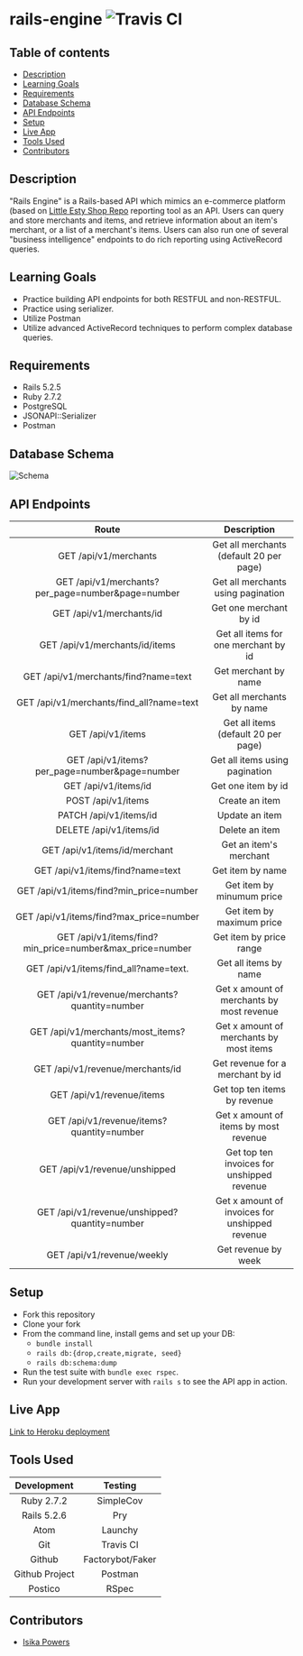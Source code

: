 # rails-engine ![Travis CI](https://app.travis-ci.com/Isikapowers/rails-engine.svg?branch=main)

## Table of contents
* [Description](#description)
* [Learning Goals](#learning-goals)
* [Requirements](#requirements)
* [Database Schema](#database-schema)
* [API Endpoints](#api-endpoints)
* [Setup](#setup)
* [Live App](#live-app)
* [Tools Used](#tools-used)
* [Contributors](#contributors)

## Description

"Rails Engine" is a Rails-based API which mimics an e-commerce platform (based on [Little Esty Shop Repo](https://github.com/Isikapowers/little-esty-shop.git) reporting tool as an API. Users can query and store merchants and items, and retrieve information about an item's merchant, or a list of a merchant's items. Users can also run one of several "business intelligence" endpoints to do rich reporting using ActiveRecord queries.

## Learning Goals
- Practice building API endpoints for both RESTFUL and non-RESTFUL.
- Practice using serializer.
- Utilize Postman
- Utilize advanced ActiveRecord techniques to perform complex database queries.

## Requirements
- Rails 5.2.5
- Ruby 2.7.2
- PostgreSQL
- JSONAPI::Serializer
- Postman

## Database Schema
![Schema](https://user-images.githubusercontent.com/72399033/134418403-99e1a24c-11fb-442c-a682-01e86095ba7d.png)

## API Endpoints

|                         Route                               |                     Description                      |
| :---------------------------------------------------------: | :-------------------------------------------------:  |
| GET /api/v1/merchants	                                      | Get all merchants (default 20 per page)              |
| GET /api/v1/merchants?per_page=number&page=number           | Get all merchants using pagination                   |
| GET /api/v1/merchants/id	                                   | Get one merchant by id                               |   
| GET /api/v1/merchants/id/items                              | Get all items for one merchant by id                 |
| GET /api/v1/merchants/find?name=text                        | Get merchant by name                                 |
| GET /api/v1/merchants/find_all?name=text                    | Get all merchants by name                            |
| GET /api/v1/items                                           | Get all items (default 20 per page)                  |
| GET /api/v1/items?per_page=number&page=number               | Get all items using pagination                       |
| GET /api/v1/items/id                                        | Get one item by id                                   |
| POST /api/v1/items                                          | Create an item                                       |
| PATCH /api/v1/items/id                                      | Update an item                                       |
| DELETE /api/v1/items/id                                     | Delete an item                                       |
| GET /api/v1/items/id/merchant                               | Get an item's merchant                               |
| GET /api/v1/items/find?name=text                            | Get item by name                                     |
| GET /api/v1/items/find?min_price=number                     | Get item by minumum price                            |
| GET /api/v1/items/find?max_price=number                     | Get item by maximum price                            |
| GET /api/v1/items/find?min_price=number&max_price=number    | Get item by price range                              |
| GET /api/v1/items/find_all?name=text.                       | Get all items by name                                |
| GET /api/v1/revenue/merchants?quantity=number               | Get x amount of merchants by most revenue            |
| GET /api/v1/merchants/most_items?quantity=number            | Get x amount of merchants by most items              |
| GET /api/v1/revenue/merchants/id                            | Get revenue for a merchant by id                     |
| GET /api/v1/revenue/items                                   | Get top ten items by revenue                         |
| GET /api/v1/revenue/items?quantity=number                   | Get x amount of items by most revenue                |
| GET /api/v1/revenue/unshipped                               | Get top ten invoices for unshipped revenue           |
| GET /api/v1/revenue/unshipped?quantity=number               | Get x amount of invoices for unshipped revenue       |
| GET /api/v1/revenue/weekly                                  | Get revenue by week                                  |

## Setup
* Fork this repository
* Clone your fork
* From the command line, install gems and set up your DB:
    * `bundle install`
    * `rails db:{drop,create,migrate, seed}`
    * `rails db:schema:dump`
* Run the test suite with `bundle exec rspec`.
* Run your development server with `rails s` to see the API app in action.

## Live App
[Link to Heroku deployment](https://viewing-party-denver.herokuapp.com)

## Tools Used

| Development    |  Testing             |
| :-------------:| :-------------------:|
| Ruby 2.7.2     | SimpleCov            |
| Rails 5.2.6    | Pry                  |
| Atom           | Launchy              |
| Git            | Travis CI            |
| Github         | Factorybot/Faker     |
| Github Project | Postman              |
| Postico        | RSpec                |


## Contributors

- [Isika Powers](https://github.com/Isikapowers/)
